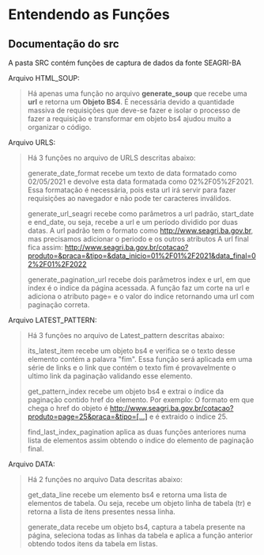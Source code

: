 # Entendendo as Funções
## Documentação do src

A pasta SRC contém funções de captura de dados da fonte SEAGRI-BA

Arquivo HTML_SOUP:
> Há apenas uma função no arquivo **generate_soup** que recebe uma **url** e retorna um **Objeto BS4**.
> É necessária devido a quantidade massiva de requisições que deve-se fazer e isolar o processo de fazer a requisição 
> e transformar em objeto bs4 ajudou muito a organizar o código.

Arquivo URLS:
> Há 3 funções no arquivo de URLS descritas abaixo:
> 
> generate_date_format recebe um texto de data formatado como 02/05/2021 
> e devolve esta data formatada como 02%2F05%2F2021. Essa formatação é necessária, pois
> esta url irá servir para fazer requisições ao navegador e não pode ter caracteres inválidos.
> 
> generate_url_seagri recebe como parâmetros a url padrão,  start_date e end_date, ou seja, recebe a url e um período dividido por duas datas.
>  A url padrão tem o formato como  http://www.seagri.ba.gov.br, mas precisamos adicionar o periodo e os outros atributos
> A url final fica assim: http://www.seagri.ba.gov.br/cotacao?produto=&praca=&tipo=&data_inicio=01%2F01%2F2021&data_final=02%2F01%2F2022
> 
> generate_pagination_url recebe dois parâmetros index e url, em que index é o indice da página acessada.
> A função faz um corte na url e adiciona o atributo page= e o valor do indice retornando uma url com paginação correta.

Arquivo LATEST_PATTERN:
> Há 3 funções no arquivo de Latest_pattern descritas abaixo:
> 
> its_latest_item recebe um objeto bs4 e verifica se o texto desse elemento contém a palavra
> "fim". Essa função será aplicada em uma série de links e o link que contém o texto fim 
> é provavelmente o ultimo link da paginação validando esse elemento.
> 
> get_pattern_index recebe um objeto bs4 e extrai o índice da paginação contido href do elemento.
> Por exemplo: O formato em que chega o href do objeto é  http://www.seagri.ba.gov.br/cotacao?produto=page=25&praca=&tipo=[...] 
> e é extraido o indice 25.
> 
> find_last_index_pagination aplica as duas funções anteriores numa lista de elementos assim obtendo o indice
> do elemento de paginação final.

Arquivo DATA:
> Há 2 funções no arquivo Data descritas abaixo:
> 
> get_data_line recebe um elemento bs4 e retorna uma lista de elementos de tabela.
> Ou seja, recebe um objeto linha de tabela (tr) e retorna a lista de itens presentes nessa linha.
> 
> generate_data recebe um objeto bs4, captura a tabela presente na página, seleciona todas as linhas da tabela
> e aplica a função anterior obtendo todos itens da tabela em listas.